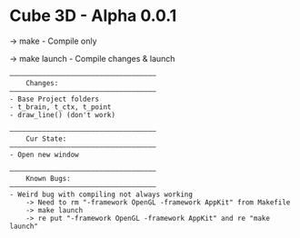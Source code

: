 # Cube 3D - Alpha 0.0.1

-> make - Compile only

-> make launch - Compile changes & launch


    ————————————————————————————————————
    	Changes:
    ————————————————————————————————————
	- Base Project folders
	- t_brain, t_ctx, t_point
	- draw_line() (don't work)

    ————————————————————————————————————
		Cur State:
	————————————————————————————————————
	- Open new window

	————————————————————————————————————
    	Known Bugs:
	————————————————————————————————————
	- Weird bug with compiling not always working
		-> Need to rm "-framework OpenGL -framework AppKit" from Makefile
		-> make launch
		-> re put "-framework OpenGL -framework AppKit" and re "make launch"